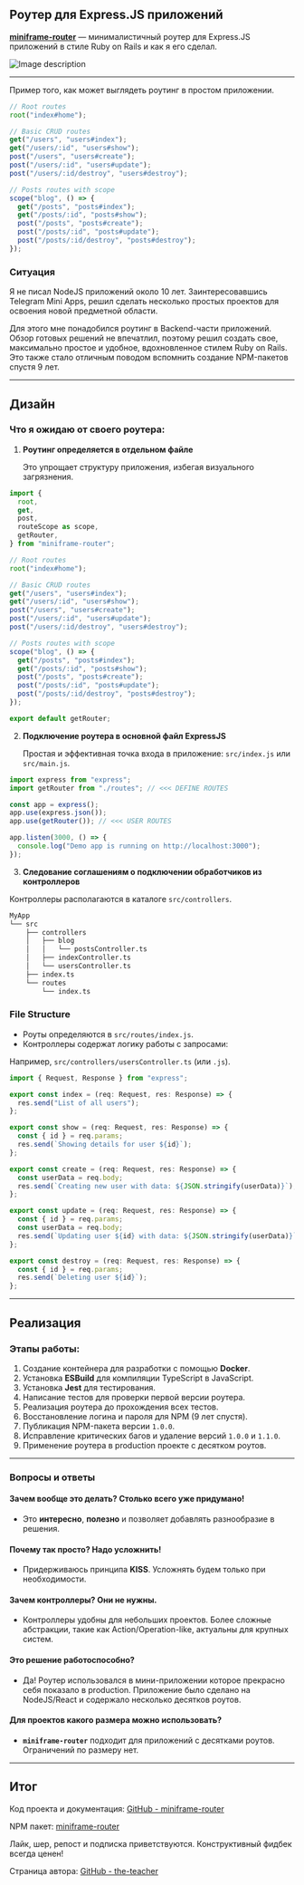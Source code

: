 ## Роутер для Express.JS приложений

**[miniframe-router](https://www.npmjs.com/package/miniframe-router)** — минималистичный роутер для Express.JS приложений в стиле Ruby on Rails и как я его сделал.

![Image description](https://dev-to-uploads.s3.amazonaws.com/uploads/articles/p5t1zaooq2323t3sxf37.png)

---

Пример того, как может выглядеть роутинг в простом приложении.

```js
// Root routes
root("index#home");

// Basic CRUD routes
get("/users", "users#index");
get("/users/:id", "users#show");
post("/users", "users#create");
post("/users/:id", "users#update");
post("/users/:id/destroy", "users#destroy");

// Posts routes with scope
scope("blog", () => {
  get("/posts", "posts#index");
  get("/posts/:id", "posts#show");
  post("/posts", "posts#create");
  post("/posts/:id", "posts#update");
  post("/posts/:id/destroy", "posts#destroy");
});
```

### Ситуация

Я не писал NodeJS приложений около 10 лет. Заинтересовавшись Telegram Mini Apps, решил сделать несколько простых проектов для освоения новой предметной области.

Для этого мне понадобился роутинг в Backend-части приложений. Обзор готовых решений не впечатлил, поэтому решил создать свое, максимально простое и удобное, вдохновленное стилем Ruby on Rails. Это также стало отличным поводом вспомнить создание NPM-пакетов спустя 9 лет.

---

## Дизайн

### Что я ожидаю от своего роутера:

1. **Роутинг определяется в отдельном файле**

   Это упрощает структуру приложения, избегая визуального загрязнения.

```js
import {
  root,
  get,
  post,
  routeScope as scope,
  getRouter,
} from "miniframe-router";

// Root routes
root("index#home");

// Basic CRUD routes
get("/users", "users#index");
get("/users/:id", "users#show");
post("/users", "users#create");
post("/users/:id", "users#update");
post("/users/:id/destroy", "users#destroy");

// Posts routes with scope
scope("blog", () => {
  get("/posts", "posts#index");
  get("/posts/:id", "posts#show");
  post("/posts", "posts#create");
  post("/posts/:id", "posts#update");
  post("/posts/:id/destroy", "posts#destroy");
});

export default getRouter;
```

2. **Подключение роутера в основной файл ExpressJS**

   Простая и эффективная точка входа в приложение: `src/index.js` или `src/main.js`.

```js
import express from "express";
import getRouter from "./routes"; // <<< DEFINE ROUTES

const app = express();
app.use(express.json());
app.use(getRouter()); // <<< USER ROUTES

app.listen(3000, () => {
  console.log("Demo app is running on http://localhost:3000");
});
```

3. **Следование соглашениям о подключении обработчиков из контроллеров**

Контроллеры располагаются в каталоге `src/controllers`.

```bash
MyApp
└── src
    ├── controllers
    │   ├── blog
    │   │   └── postsController.ts
    │   ├── indexController.ts
    │   └── usersController.ts
    ├── index.ts
    └── routes
        └── index.ts
```

### File Structure

- Роуты определяются в `src/routes/index.js`.
- Контроллеры содержат логику работы с запросами:

Например, `src/controllers/usersController.ts` (или `.js`).

```ts
import { Request, Response } from "express";

export const index = (req: Request, res: Response) => {
  res.send("List of all users");
};

export const show = (req: Request, res: Response) => {
  const { id } = req.params;
  res.send(`Showing details for user ${id}`);
};

export const create = (req: Request, res: Response) => {
  const userData = req.body;
  res.send(`Creating new user with data: ${JSON.stringify(userData)}`);
};

export const update = (req: Request, res: Response) => {
  const { id } = req.params;
  const userData = req.body;
  res.send(`Updating user ${id} with data: ${JSON.stringify(userData)}`);
};

export const destroy = (req: Request, res: Response) => {
  const { id } = req.params;
  res.send(`Deleting user ${id}`);
};
```

---

## Реализация

### Этапы работы:

1. Создание контейнера для разработки с помощью **Docker**.
2. Установка **ESBuild** для компиляции TypeScript в JavaScript.
3. Установка **Jest** для тестирования.
4. Написание тестов для проверки первой версии роутера.
5. Реализация роутера до прохождения всех тестов.
6. Восстановление логина и пароля для NPM (9 лет спустя).
7. Публикация NPM-пакета версии `1.0.0`.
8. Исправление критических багов и удаление версий `1.0.0` и `1.1.0`.
9. Применение роутера в production проекте с десятком роутов.

---

### Вопросы и ответы

#### Зачем вообще это делать? Столько всего уже придумано!

- Это **интересно**, **полезно** и позволяет добавлять разнообразие в решения.

#### Почему так просто? Надо усложнить!

- Придерживаюсь принципа **KISS**. Усложнять будем только при необходимости.

#### Зачем контроллеры? Они не нужны.

- Контроллеры удобны для небольших проектов. Более сложные абстракции, такие как Action/Operation-like, актуальны для крупных систем.

#### Это решение работоспособно?

- Да! Роутер использовался в мини-приложении которое прекрасно себя показало в production. Приложение было сделано на NodeJS/React и содержало несколько десятков роутов.

#### Для проектов какого размера можно использовать?

- **`miniframe-router`** подходит для приложений с десятками роутов. Ограничений по размеру нет.

---

## Итог

Код проекта и документация: [GitHub - miniframe-router](https://github.com/the-teacher)

NPM пакет: [miniframe-router](https://www.npmjs.com/package/miniframe-router)

Лайк, шер, репост и подписка приветствуются. Конструктивный фидбек всегда ценен!

Страница автора: [GitHub - the-teacher](https://github.com/the-teacher)
